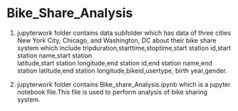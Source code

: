 # Bike_Share_Analysis

1. jupyterwork folder contains data subfolder which has data of three cities New York City, Chicago, and Washington, DC about
      their bike share system which include tripduration,starttime,stoptime,start station id,start station name,start station                   
      latitude,start station longitude,end station id,end station name,end station latitude,end station longitude,bikeid,usertype,
      birth year,gender.
      
2. jupyterwork folder contains Bike_share_Analysis.ipynb which is a jupyter notebook file.This file is used to perform analysis of
      bike sharing system.
      
      


